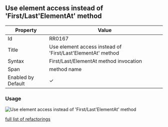 ## Use element access instead of 'First/Last'ElementAt' method

| Property           | Value                                                       |
| ------------------ | ----------------------------------------------------------- |
| Id                 | RR0167                                                      |
| Title              | Use element access instead of 'First/Last'ElementAt' method |
| Syntax             | First/Last/ElementAt method invocation                      |
| Span               | method name                                                 |
| Enabled by Default | &#x2713;                                                    |

### Usage

![Use element access instead of 'First/Last'ElementAt' method](../../images/refactorings/UseElementAccessInsteadOfEnumerableMethod.png)

[full list of refactorings](Refactorings.md)